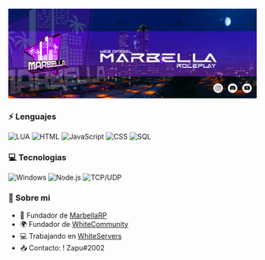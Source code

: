 [![Header](https://raw.githubusercontent.com/ElZapu02/ElZapu02/master/banner1.png)](https://www.marbellarp.es/)

### ⚡ Lenguajes

![LUA](https://img.shields.io/badge/-Lua-000?&logo=lua&logoColor=2C2D72)
![HTML](https://img.shields.io/badge/-HTML-000?&logo=html5)
![JavaScript](https://img.shields.io/badge/-JavaScript-000?&logo=JavaScript&logoColor=ddc508)
![CSS](https://img.shields.io/badge/-CSS-000?&logo=css3&logoColor=007ACC)
![SQL](https://img.shields.io/badge/-SQL-000?&logo=MySQL&logoColor=4479A1)


### 💻 Tecnologias

![Windows](https://img.shields.io/badge/-Windows-000?&logo=windows&logoColor=0052CC)
![Node.js](https://img.shields.io/badge/-Node.js-000?&logo=node.js)
![TCP/UDP](https://img.shields.io/badge/-TCP%2FIP-000?&logo=Cisco)

### 🍒 Sobre mi

- 🌴 Fundador de [MarbellaRP](https://discord.gg/marbellarp)
- 🌍 Fundador de [WhiteCommunity](https://discord.gg/9mSRMJV5RS)
- 💻 Trabajando en [WhiteServers](https://discord.gg/jMZGRy7nYa)
- 📥 Contacto: ! Zapu#2002
